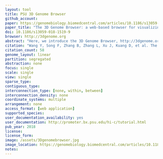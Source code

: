 ```yaml
---
layout: tool 
title: PSU 3D Genome Browser
github_account: 
paper: https://genomebiology.biomedcentral.com/articles/10.1186/s13059-018-1519-9
paper_title: "The 3D Genome Browser: a web-based browser for visualizing 3D genome organization and long-range chromatin interactions"
doi: 10.1186/s13059-018-1519-9
browser: http://3dgenome.org
abstract: "Here, we introduce the 3D Genome Browser, http://3dgenome.org , which allows users to conveniently explore both their own and over 300 publicly available chromatin interaction data of different types. We design a new binary data format for Hi-C data that reduces the file size by at least a magnitude and allows users to visualize chromatin interactions over millions of base pairs within seconds. Our browser provides multiple methods linking distal cis-regulatory elements with their potential target genes. Users can seamlessly integrate thousands of other omics data to gain a comprehensive view of both regulatory landscape and 3D genome structure."
citation: "Wang Y, Song F, Zhang B, Zhang L, Xu J, Kuang D, et al. The 3D Genome Browser: a web-based browser for visualizing 3D genome organization and long-range chromatin interactions. Genome Biol. genomebiology.biomedcentral.com; 2018;19: 151."
citation_count: 58
genome_layout: linear
partition: segregated
abstraction: none
focus: single
scale: single
view: single
sparse_type: 
contiguous_type: 
interconnection_type: [none, within, between]
interconnection_density: none
coordinate_systems: multiple
arrangement: none
access_format: [web application]
supported_species: 
user_documentation_availability: yes
user_documentation: http://promoter.bx.psu.edu/hi-c/tutorial.html
pub_year: 2018
license: 
license_form: 
image: /assets/3Dgenomebrowser.jpg
image_location: https://genomebiology.biomedcentral.com/articles/10.1186/s13059-018-1519-9
notes: 
---
```

